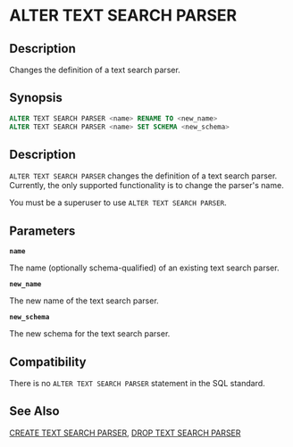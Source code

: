 # ALTER TEXT SEARCH PARSER

## Description

Changes the definition of a text search parser.

## Synopsis

```sql
ALTER TEXT SEARCH PARSER <name> RENAME TO <new_name>
ALTER TEXT SEARCH PARSER <name> SET SCHEMA <new_schema>
```

## Description

`ALTER TEXT SEARCH PARSER` changes the definition of a text search parser. Currently, the only supported functionality is to change the parser's name.

You must be a superuser to use `ALTER TEXT SEARCH PARSER`.

## Parameters

**`name`**

The name (optionally schema-qualified) of an existing text search parser.

**`new_name`**

The new name of the text search parser.

**`new_schema`**

The new schema for the text search parser.

## Compatibility

There is no `ALTER TEXT SEARCH PARSER` statement in the SQL standard.

## See Also

[CREATE TEXT SEARCH PARSER](/docs/sql-statements/sql-statement-create-text-search-parser.md), [DROP TEXT SEARCH PARSER](/docs/sql-statements/sql-statement-drop-text-search-parser.md)



